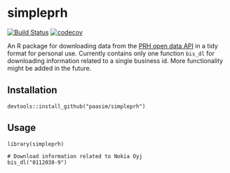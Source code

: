# simpleprh

[![Build Status](https://travis-ci.org/paasim/simpleprh.svg?branch=master)](https://travis-ci.org/paasim/simpleprh)
[![codecov](https://codecov.io/gh/paasim/simpleprh/branch/master/graphs/badge.svg)](https://codecov.io/gh/paasim/simpleprh)

An R package for downloading data from the [PRH open data API](https://avoindata.prh.fi/index_en.html) in a tidy format for personal use.
Currently contains only one function `bis_dl` for downloading information related to a single business id.
More functionality might be added in the future.

Installation
------------

    devtools::install_github("paasim/simpleprh")


Usage
-----

    library(simpleprh)

    # Download information related to Nokia Oyj
    bis_dl("0112038-9")


